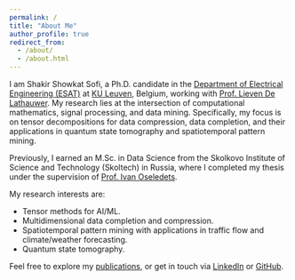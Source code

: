 ```yaml
---
permalink: /
title: "About Me"
author_profile: true
redirect_from: 
  - /about/
  - /about.html
---
```


I am Shakir Showkat Sofi, a Ph.D. candidate in the [Department of Electrical Engineering (ESAT)](https://www.esat.kuleuven.be/) at [KU Leuven](https://www.kuleuven.be/kuleuven/), Belgium, working with [Prof. Lieven De Lathauwer](https://www.esat.kuleuven.be/stadius/stadiusincludes/person.php?id=22). My research lies at the intersection of computational mathematics, signal processing, and data mining. Specifically, my focus is on tensor decompositions for data compression, data completion, and their applications in quantum state tomography and spatiotemporal pattern mining.

Previously, I earned an M.Sc. in Data Science from the Skolkovo Institute of Science and Technology (Skoltech) in Russia, where I completed my thesis under the supervision of [Prof. Ivan Oseledets](https://oseledets.github.io/). 

My research interests are: <br>
- Tensor methods for AI/ML.
- Multidimensional data completion and compression.
- Spatiotemporal pattern mining with applications in traffic flow and climate/weather forecasting.
- Quantum state tomography.

Feel free to explore my [publications](https://shakirsofi.github.io/publications), or get in touch via [LinkedIn](https://www.linkedin.com/in/shakir-sofi-203945110) or [GitHub](https://github.com/ShakirSofi).
